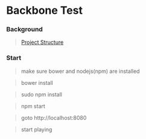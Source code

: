 # Backbone Test

### Background
> [Project Structure](https://cdnjs.com/libraries/backbone.js/tutorials/organizing-backbone-using-modules)

### Start
> make sure bower and nodejs(npm) are installed

> bower install

> sudo npm install

> npm start

> goto http://localhost:8080

> start playing
